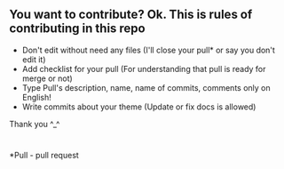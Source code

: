 ## You want to contribute? Ok. This is rules of contributing in this repo

- Don't edit without need any files (I'll close your pull* or say you don't edit it)
- Add checklist for your pull (For understanding that pull is ready for merge or not)
- Type Pull's description, name, name of commits, comments only on English!
- Write commits about your theme (Update or fix docs is allowed)

Thank you ^_^

#
*Pull - pull request